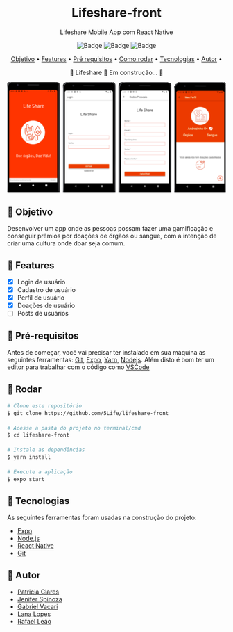 <h1 align="center">Lifeshare-front</h1>

<div align="center">
Lifeshare Mobile App com React Native

![Badge](https://img.shields.io/badge/framework-React%20%20native-%2306a0c8) ![Badge](https://img.shields.io/badge/package%20manager-Yarn-%233394bf) ![Badge](https://img.shields.io/badge/plataform-Expo-%23506feb)

</div>

<p align="center">
 <a href="#rocket-objetivo">Objetivo</a> •
 <a href="#rocket-features">Features</a> • 
 <a href="#rocket-pré-requisitos">Pré requisitos</a> • 
 <a href="#rocket-rodar">Como rodar</a> • 
 <a href="#rocket-tecnologias">Tecnologias</a> • 
 <a href="#rocket-autor">Autor</a> • 
</p>

<p align="center"> 
	🚧  Lifeshare 🚀 Em construção...    🚧    
</p>
  
<p align="center">  
  <img src="assets/tela.png">  
</p>

## :rocket: Objetivo

Desenvolver um app onde as pessoas possam fazer uma gamificação e conseguir prêmios por doações de órgãos ou sangue, com a intenção de criar uma cultura onde doar seja comum.

## :rocket: Features

- [x] Login de usuário
- [x] Cadastro de usuário
- [x] Perfil de usuário
- [x] Doações de usuário
- [ ] Posts de usuários

## :rocket: Pré-requisitos

Antes de começar, você vai precisar ter instalado em sua máquina as seguintes ferramentas:
[Git](https://git-scm.com), [Expo](https://expo.io/), [Yarn](https://yarnpkg.com/), [Nodejs](https://nodejs.org/en/).
Além disto é bom ter um editor para trabalhar com o código como [VSCode](https://code.visualstudio.com/)

## :rocket: Rodar

```bash
# Clone este repositório
$ git clone https://github.com/5Life/lifeshare-front

# Acesse a pasta do projeto no terminal/cmd
$ cd lifeshare-front

# Instale as dependências
$ yarn install

# Execute a aplicação
$ expo start
```

## :rocket: Tecnologias

As seguintes ferramentas foram usadas na construção do projeto:

- [Expo](https://expo.io/)
- [Node.js](https://nodejs.org/en/)
- [React Native](https://reactnative.dev/)
- [Git](https://git-scm.com)

## :rocket: Autor

- [Patricia Clares](https://github.com/orgs/5Life/people/PatriciaClares)
- [Jenifer Spinoza](https://github.com/orgs/5Life/people/Jenyspa)
- [Gabriel Vacari](https://github.com/orgs/5Life/people/VacariGabriel)
- [Lana Lopes](https://github.com/orgs/5Life/people/bananiitas)
- [Rafael Leão](https://github.com/orgs/5Life/people/rafa-leao)
